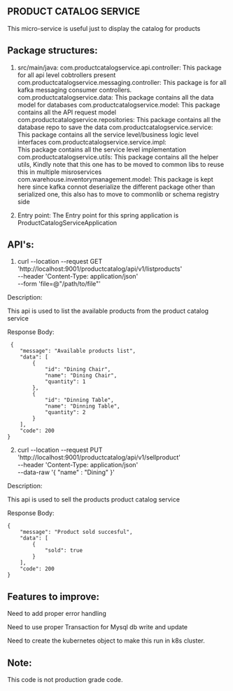 PRODUCT CATALOG SERVICE
---

This micro-service is useful just to display the catalog for products

Package structures:
---
1. src/main/java:
     com.productcatalogservice.api.controller:
       This package for all api level cobtrollers present
     com.productcatalogservice.messaging.controller:
       This package is for all kafka messaging consumer controllers.
     com.productcatalogservice.data:
       This package contains all the data model for databases
     com.productcatalogservice.model:
       This package contains all the API request model
     com.productcatalogservice.repositories:
       This package contains all the database repo to save the data
     com.productcatalogservice.service:   
       This package contains all the service level/business logic level interfaces
     com.productcatalogservice.service.impl:     
        This package contains all the service level implementation
     com.productcatalogservice.utils:
        This package contains all the helper utils, Kindly note that this one has to be moved to common        libs to reuse this in multiple misroservices
      com.warehouse.inventorymanagement.model:
         This package is kept here since kafka connot deserialize the different package other than serialized one, this also has to move to commonlib or schema registry side
         
         
         
2. Entry point:
   The Entry point for this spring application is ProductCatalogServiceApplication
   
   
API's:
---

1. curl --location --request GET 'http://localhost:9001/productcatalog/api/v1/listproducts' \
--header 'Content-Type: application/json' \
--form 'file=@"/path/to/file"'

Description:

  This api is used to list the available products from the product catalog service
  
Response Body:

```
 {
    "message": "Available products list",
    "data": [
        {
            "id": "Dining Chair",
            "name": "Dining Chair",
            "quantity": 1
        },
        {
            "id": "Dinning Table",
            "name": "Dinning Table",
            "quantity": 2
        }
    ],
    "code": 200
}
```


2. curl --location --request PUT 'http://localhost:9001/productcatalog/api/v1/sellproduct' \
--header 'Content-Type: application/json' \
--data-raw '{
    "name" : "Dining"
}'

Description:

  This api is used to sell the products product catalog service
  
Response Body:

```
{
    "message": "Product sold succesful",
    "data": [
        {
            "sold": true
        }
    ],
    "code": 200
}
```

Features to improve:
---
Need to add proper error handling

Need to use proper Transaction for Mysql db write and update

Need to create the kubernetes object to make this run in k8s cluster.


Note:
---
This code is not production grade code.
        